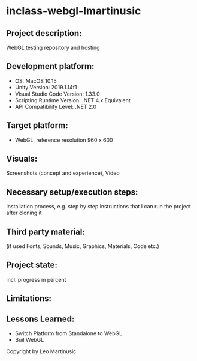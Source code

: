 # inclass-webgl-lmartinusic

## Project description:
WebGL testing repository and hosting

## Development platform:
- OS: MacOS 10.15
- Unity Version: 2019.1.14f1
- Visual Studio Code Version: 1.33.0
- Scripting Runtime Version: .NET 4.x Equivalent
- API Compatibility Level: .NET 2.0

## Target platform:
- WebGL, reference resolution 960 x 600

## Visuals:
Screenshots (concept and experience), Video

## Necessary setup/execution steps:
Installation process, e.g. step by step instructions that I can run the project after cloning it

## Third party material:
(if used Fonts, Sounds, Music, Graphics, Materials, Code etc.)

## Project state:
incl. progress in percent

## Limitations:
## Lessons Learned:
- Switch Platform from Standalone to WebGL
- Buil WebGL

Copyright by Leo Martinusic
